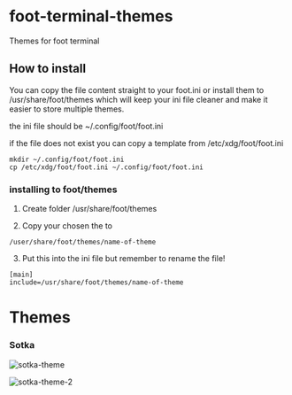 # foot-terminal-themes
Themes for foot terminal

<h2> How to install </h2>

You can copy the file content straight to your foot.ini or install them to 
/usr/share/foot/themes which will keep your ini file cleaner and make it easier
to store multiple themes.

the ini file should be ~/.config/foot/foot.ini

if the file does not exist you can copy a template from /etc/xdg/foot/foot.ini
```
mkdir ~/.config/foot/foot.ini
cp /etc/xdg/foot/foot.ini ~/.config/foot/foot.ini
```

<h3> installing to foot/themes </h3>

1. Create folder /usr/share/foot/themes

2. Copy your chosen the to
```
/user/share/foot/themes/name-of-theme
```
3. Put this into the ini file but remember to rename the file!
```
[main]
include=/usr/share/foot/themes/name-of-theme
```


<h1> Themes </h1>

<h3>  Sotka  </h3>

![sotka-theme](https://github.com/PERTZ42/foot-terminal-themes/assets/67430802/38bc27d7-2e66-44ad-a7bd-c6f435a2d356)

![sotka-theme-2](https://github.com/PERTZ42/foot-terminal-themes/assets/67430802/5673497a-7a36-49ae-bb65-c96753162f2d)
